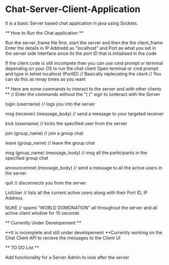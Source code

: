 # Chat-Server-Client-Application

It is a basic Server based chat application in java using Sockets. 

** How to Run the Chat application **

Run the server_frame file  first, start the server and then the the client_frame  
Enter the details in IP Addredd as "localhost" and Port as what you set in the server side Interface since its the port ID that is initialised in the code

If the client code is still incompete then you can use cmd prompt or terminal depending on your OS to run the chat client
Open terminal or cmd prompt and type in 
telnet localhost (PortID)     // Basically replecating the client
                              // You can do this as mnay times as you want
                        
 ** Here are some commands to interact to the server and with other clients **
 // Enter the commands without the "( )" sign to iunteract with the Server 
 
 login  (username)   // logs you into the server 
  
 msg (receiver) (message_body)  // send a message to your targeted receiver
  
 kick (username)    // kicks the specified user from the server
  
 join (group_name)  // join a group chat
 
 leave (group_name) // leave the group chat
 
 msg (group_name) (message_body)    // msg all the participants in the specified group chat
  
 announcemnet (message_body)    // send a message to all the active users in the server 
 
 quit   // disconnects you from the server
 
 ListUser    // lists all the current active users along with their Port ID, IP Address
 
 NUKE   // spams "WORLD DOMONATION" all throughout the server and all active client window for 10 seconds
 
 

** Currently Under Developement **

**It is incomplete and still under developement
**Currently working on the Chat Client API to recieve the messages to the Client UI



** TO DO List **

Add functionality for a Server Admin to look after the server
